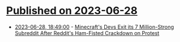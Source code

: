 # [Published on 2023-06-28](index.md)

* [2023-06-28, 18:49:00](https://tech.slashdot.org/story/23/06/28/1849218/minecrafts-devs-exit-its-7-million-strong-subreddit-after-reddits-ham-fisted-crackdown-on-protest?utm_source=rss1.0mainlinkanon&utm_medium=feed) - [Minecraft's Devs Exit its 7 Million-Strong Subreddit After Reddit's Ham-Fisted Crackdown on Protest](https://tech.slashdot.org/story/23/06/28/1849218/minecrafts-devs-exit-its-7-million-strong-subreddit-after-reddits-ham-fisted-crackdown-on-protest?utm_source=rss1.0mainlinkanon&utm_medium=feed)
